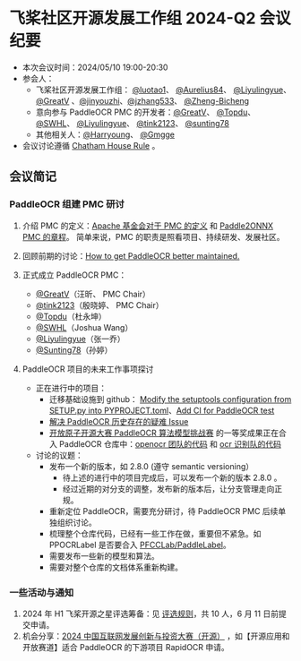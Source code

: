 # 飞桨社区开源发展工作组 2024-Q2 会议纪要

- 本次会议时间：2024/05/10 19:00-20:30
- 参会人：
  - 飞桨社区开源发展工作组： [@luotao1](https://github.com/luotao1)、 [@Aurelius84](https://github.com/Aurelius84)、 [@Liyulingyue](https://github.com/Liyulingyue)、 [@GreatV](https://github.com/GreatV)
  、[@jinyouzhi](https://github.com/jinyouzhi)、[@jzhang533](https://github.com/jzhang533)、 [@Zheng-Bicheng](https://github.com/Zheng-Bicheng)
  - 意向参与 PaddleOCR PMC 的开发者：[@GreatV](https://github.com/GreatV)、 [@Topdu](https://github.com/Topdu)、 [@SWHL](https://github.com/SWHL)、 [@Liyulingyue](https://github.com/Liyulingyue)、
  [@tink2123](https://github.com/tink2123)、  [@sunting78](https://github.com/sunting78)
  - 其他相关人：[@Harryoung](https://github.com/Harryoung)、 [@Gmgge](https://github.com/Gmgge)
- 会议讨论遵循 [Chatham House Rule](https://www.chathamhouse.org/about-us/chatham-house-rule) 。

## 会议简记
### PaddleOCR 组建 PMC 研讨
1. 介绍 PMC 的定义：[Apache 基金会对于 PMC 的定义]( https://www.apache.org/dev/pmc.html) 和 [Paddle2ONNX PMC 的章程](https://github.com/PaddlePaddle/Paddle2ONNX/issues/1185)。
   简单来说，PMC 的职责是照看项目、持续研发、发展社区。
2. 回顾前期的讨论：[How to get PaddleOCR better maintained.](https://github.com/PaddlePaddle/PaddleOCR/issues/11859)
3. 正式成立 PaddleOCR PMC：
   - [@GreatV](https://github.com/GreatV)（汪昕、 PMC Chair）
   - [@tink2123](https://github.com/tink2123)（殷晓婷、 PMC Chair）
   - [@Topdu](https://github.com/Topdu)（杜永坤）
   - [@SWHL](https://github.com/SWHL)（Joshua Wang）
   - [@Liyulingyue](https://github.com/Liyulingyue)（张一乔）
   - [@Sunting78](https://github.com/Sunting78)（孙婷）

4. PaddleOCR 项目的未来工作事项探讨
   - 正在进行中的项目：
     - 迁移基础设施到 github： [Modify the setuptools configuration from SETUP.py into PYPROJECT.toml](https://github.com/PaddlePaddle/PaddleOCR/pull/12013)、[Add CI for PaddleOCR test](https://github.com/PaddlePaddle/PaddleOCR/pull/12062)
     - [解决 PaddleOCR 历史存在的疑难 Issue](https://github.com/PaddlePaddle/PaddleOCR/issues/11906)
     - [开放原子开源大赛 PaddleOCR 算法模型挑战赛](https://pfcclab.github.io/posts/suzhou-kaifangyuanzi) 的一等奖成果正在合入 PaddleOCR 仓库中：[openocr 团队的代码](https://github.com/PaddlePaddle/PaddleOCR/pull/12033)
     和 [ocr 识别队的代码](https://github.com/PaddlePaddle/PaddleOCR/pull/11999)
   - 讨论的议题：
     - 发布一个新的版本，如 2.8.0 (遵守 semantic versioning）
         - 待上述的进行中的项目完成后，可以发布一个新的版本 2.8.0 。
         - 经过近期的对分支的调整，发布新的版本后，让分支管理走向正规。
     - 重新定位 PaddleOCR，需要充分研讨，待 PaddleOCR PMC 后续单独组织讨论。
     - 梳理整个仓库代码，已经有一些工作在做，重要但不紧急。如 PPOCRLabel 是否要合入 [PFCCLab/PaddleLabel](https://github.com/PFCCLab/PaddleLabel)。
     - 需要发布一些新的模型和算法。
     - 需要对整个仓库的文档体系重新构建。

### 一些活动与通知
1. 2024 年 H1 飞桨开源之星评选筹备：见 [评选规则](https://github.com/PaddlePaddle/community/issues/892)，共 10 人，6 月 11 日前提交申请。
2. 机会分享：[2024 中国互联网发展创新与投资大赛（开源）](https://bs.bjos.club/gong-n255-1.html#cons) ，如【开源应用和开放赛道】适合 PaddleOCR 的下游项目 RapidOCR 申请。
